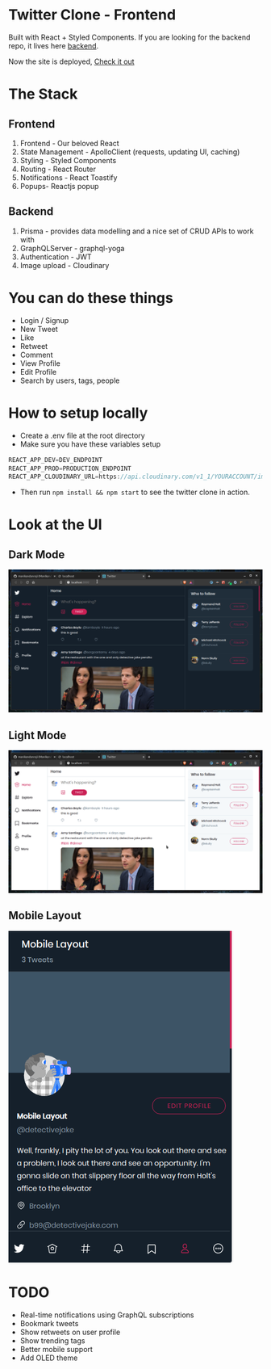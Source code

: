 # Twitter Clone - Frontend

Built with React + Styled Components.
If you are looking for the backend repo, it lives here [backend](https://github.com/manikandanraji/twitter-clone-backend).

Now the site is deployed, [Check it out](https://twitterclone22.netlify.com)

# The Stack

## Frontend

1. Frontend - Our beloved React
2. State Management - ApolloClient (requests, updating UI, caching)
3. Styling - Styled Components
4. Routing - React Router
5. Notifications - React Toastify
6. Popups- Reactjs popup

## Backend

1. Prisma - provides data modelling and a nice set of CRUD APIs to work with
2. GraphQLServer - graphql-yoga
3. Authentication - JWT
4. Image upload - Cloudinary

# You can do these things

- Login / Signup
- New Tweet
- Like
- Retweet
- Comment
- View Profile
- Edit Profile
- Search by users, tags, people

# How to setup locally

- Create a .env file at the root directory
- Make sure you have these variables setup

```js
REACT_APP_DEV=DEV_ENDPOINT
REACT_APP_PROD=PRODUCTION_ENDPOINT
REACT_APP_CLOUDINARY_URL=https://api.cloudinary.com/v1_1/YOURACCOUNT/image/upload
```

- Then run <code>npm install && npm start</code> to see the twitter clone in action.

# Look at the UI

## Dark Mode

![Dark](screenshots/twitter_clone_frontend_dark.png)

## Light Mode

![Light](screenshots/twitter_clone_frontend_light.png)

## Mobile Layout

![Mobile](screenshots/mobile_layout.png)

# TODO

- Real-time notifications using GraphQL subscriptions
- Bookmark tweets
- Show retweets on user profile
- Show trending tags
- Better mobile support
- Add OLED theme
